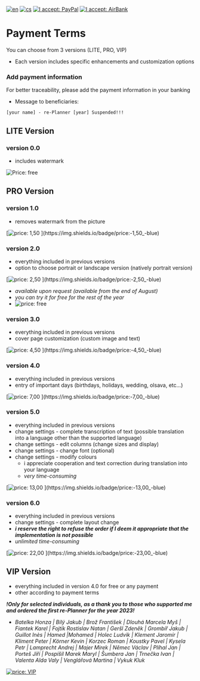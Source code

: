 [![en](https://img.shields.io/badge/lang-en-red.svg)](https://github.com/PepikVaio/reMarkable_re-Planner_suspended/blob/main/.github/PAYMENT.md)
[![cs](https://img.shields.io/badge/lang-cs-springgreen.svg)](https://github.com/PepikVaio/reMarkable_re-Planner_suspended/blob/main/.github/PAYMENT.cs.md)
[![I accept: PayPal](https://img.shields.io/badge/accept-PayPal-blue)](http://paypal.me/josefwajsar)
[![I accept: AirBank](https://img.shields.io/badge/accept-AirBankBank-green)](https://www.airbank.cz/)

# Payment Terms

You can choose from 3 versions (LITE, PRO, VIP)
* Each version includes specific enhancements and customization options

### Add payment information
For better traceability, please add the payment information in your banking
* Message to beneficiaries:
```
[your name] - re-Planner [year] Suspended!!!
```



## LITE Version

### version 0.0
* includes watermark

![Price: free](https://img.shields.io/badge/price:-free-blue)


## PRO Version

### version 1.0
* removes watermark from the picture

[![price: 1,50 $](https://img.shields.io/badge/price:-1,50_$-blue)](https://github.com/PepikVaio/reMarkable_re-Planner_suspended/blob/main/.github/PAYMENT_Currency/%24/4%2C50%20%24.png)

### version 2.0
* everything included in previous versions
* option to choose portrait or landscape version (natively portrait version)

[![price: 2,50 $](https://img.shields.io/badge/price:-2,50_$-blue)](https://github.com/PepikVaio/reMarkable_re-Planner_suspended/blob/main/.github/PAYMENT_Currency/%24/13%2C00%20%24.png)

* *available upon request (available from the end of August)*
* *you can try it for free for the rest of the year*
* ![price: free](https://img.shields.io/badge/price:-free-blue)

### version 3.0
* everything included in previous versions
* cover page customization (custom image and text)

[![price: 4,50 $](https://img.shields.io/badge/price:-4,50_$-blue)](https://github.com/PepikVaio/reMarkable_re-Planner_suspended/blob/main/.github/PAYMENT_Currency/%24/4%2C50%20%24.png)

### version 4.0
* everything included in previous versions
* entry of important days (birthdays, holidays, wedding, olsava, etc...)

[![price: 7,00 $](https://img.shields.io/badge/price:-7,00_$-blue)](https://github.com/PepikVaio/reMarkable_re-Planner_suspended/blob/main/.github/PAYMENT_Currency/%24/32%2C50%20%24.png)

### version 5.0
* everything included in previous versions
* change settings - complete transcription of text (possible translation into a language other than the supported language)
* change settings - edit columns (change sizes and display)
* change settings - change font (optional)
* change settings - modify colours
  * i appreciate cooperation and text correction during translation into your language
  * *very time-consuming*

[![price: 13,00 $](https://img.shields.io/badge/price:-13,00_$-blue)](https://github.com/PepikVaio/reMarkable_re-Planner_suspended/blob/main/.github/PAYMENT_Currency/%24/13%2C00%20%24.png)

### version 6.0
* everything included in previous versions
* change settings - complete layout change
* ***i reserve the right to refuse the order if I deem it appropriate that the implementation is not possible***
* *unlimited time-consuming*

[![price: 22,00 $](https://img.shields.io/badge/price:-23,00_$-blue)](https://github.com/PepikVaio/reMarkable_re-Planner_suspended/blob/main/.github/PAYMENT_Currency/%24/22%2C00%20%24.png)


## VIP Version
* everything included in version 4.0 for free or any payment
* other according to payment terms

***!Only for selected individuals, as a thank you to those who supported me and ordered the first re-Planner for the year 2023!***
* *Batelka Honza | Bilý Jakub | Brož František | Dlouhá Marcela Myš | Fiantek Karel | Fojtik Rostislav Natan | Geršl Zdeněk | Grombíř Jakub | Guillot Inès | Hamed |Mohamed | Holec Ludvik | Klement Jaromír | Kliment Peter | Körner Kevin | Korzec Roman | Koustky Pavel | Kysela Petr | Lamprecht Andrej | Majer Mirek | Němec Václav | Plíhal Jan | Porteš Jiří | Pospíšil Marek Maryl | Šumbera Jan | Trnečka Ivan | Valenta Alda Valy | Venglářová Martina | Vykuk Kluk*

[![price: VIP](https://img.shields.io/badge/price:-V_I_P_*-yellow)](https://github.com/PepikVaio/reMarkable_re-Planner_suspended/blob/main/.github/PAYMENT_Currency/%24/VIP.png)
